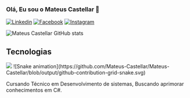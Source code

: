 ### Olá, Eu sou o Mateus Castellar 👋
[![Linkedin](https://img.shields.io/badge/LinkedIn-0077B5?style=for-the-badge&logo=linkedin&logoColor=white)](https://www.linkedin.com/in/mateuscastellar/)
[![Facebook](https://img.shields.io/badge/Facebook-1877F2?style=for-the-badge&logo=facebook&logoColor=white)](https://www.facebook.com/profile.php?id=100011362928504)
[![Instagram](https://img.shields.io/badge/Instagram-E4405F?style=for-the-badge&logo=instagram&logoColor=white)](https://www.instagram.com/mateus_castellar/)


![Mateus Castellar GitHub stats](https://github-readme-stats.vercel.app/api?username=Mateus-Castellar&show_icons=true&theme=dracula)

## Tecnologias


 <img src="https://img.shields.io/badge/C%23-239120?style=for-the-badge&logo=c-sharp&logoColor=white" />
 ![Snake animation](https://github.com/Mateus-Castellar/Mateus-Castellar/blob/output/github-contribution-grid-snake.svg)

Cursando Técnico em Desenvolvimento de sistemas, Buscando aprimorar conhecimentos em C#.
